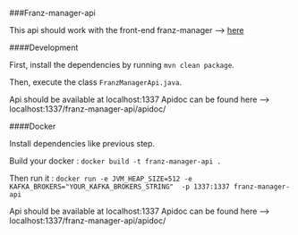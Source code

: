 ###Franz-manager-api

This api should work with the front-end franz-manager --> [here](https://github.com/GreenCom-Networks/Franz-manager)

####Development

First, install the dependencies by running `mvn clean package`.

Then, execute the class `FranzManagerApi.java`.

Api should be available at localhost:1337
Apidoc can be found here --> localhost:1337/franz-manager-api/apidoc/

####Docker

Install dependencies like previous step.

Build your docker : `docker build -t franz-manager-api .`

Then run it : `docker run -e JVM_HEAP_SIZE=512 -e KAFKA_BROKERS="YOUR_KAFKA_BROKERS_STRING"  -p 1337:1337 franz-manager-api`

Api should be available at localhost:1337
Apidoc can be found here --> localhost:1337/franz-manager-api/apidoc/